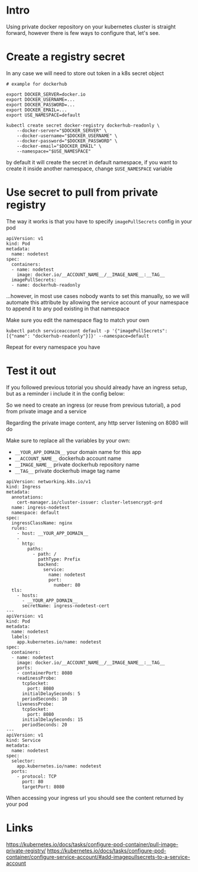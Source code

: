 

# Intro

Using private docker repository on your kubernetes cluster is straight forward, however there is few ways to configure that, let's see.



# Create a registry secret

In any case we will need to store out token in a k8s secret object


```
# example for dockerhub

export DOCKER_SERVER=docker.io
export DOCKER_USERNAME=...
export DOCKER_PASSWORD=...
export DOCKER_EMAIL=...
export USE_NAMESPACE=default

kubectl create secret docker-registry dockerhub-readonly \
	--docker-server="$DOCKER_SERVER" \
	--docker-username="$DOCKER_USERNAME" \
	--docker-password="$DOCKER_PASSWORD" \
	--docker-email="$DOCKER_EMAIL" \
	--namespace="$USE_NAMESPACE"

```

by default it will create the secret in default namespace, if you want to create it inside another namespace, change `$USE_NAMESPACE` variable



# Use secret to pull from private registry 


The way it works is that you have to specify `imagePullSecrets` config in your pod

```
apiVersion: v1
kind: Pod
metadata:
  name: nodetest
spec:
  containers:
  - name: nodetest
    image: docker.io/__ACCOUNT_NAME__/__IMAGE_NAME__:__TAG__
  imagePullSecrets:
  - name: dockerhub-readonly
```

...however, in most use cases nobody wants to set this manually, so we will automate this attribute by allowing the service account of your namespace to append it to any pod existing in that namespace

Make sure you edit the namespace flag to match your own


```
kubectl patch serviceaccount default -p '{"imagePullSecrets": [{"name": "dockerhub-readonly"}]}' --namespace=default
```

Repeat for every namespace you have


# Test it out

If you followed previous totorial you should already have an ingress setup, but as a reminder i include it in the config below:

So we need to create an ingress (or reuse from previous tutorial), a pod from private image and a service

Regarding the private image content, any http server listening on 8080 will do

Make sure to replace all the variables by your own:

- `__YOUR_APP_DOMAIN__` your domain name for this app
- `__ACCOUNT_NAME__` dockerhub account name
- `__IMAGE_NAME__` private dockerhub repository name
- `__TAG__` private dockerhub image tag name

```
apiVersion: networking.k8s.io/v1
kind: Ingress
metadata:
  annotations:
    cert-manager.io/cluster-issuer: cluster-letsencrypt-prd
  name: ingress-nodetest
  namespace: default
spec:
  ingressClassName: nginx
  rules:
    - host: __YOUR_APP_DOMAIN__
    - 
      http:
        paths:
          - path: /
            pathType: Prefix
            backend:
              service:
                name: nodetest
                port:
                  number: 80
  tls:
    - hosts:
      - __YOUR_APP_DOMAIN__
      secretName: ingress-nodetest-cert
---
apiVersion: v1
kind: Pod
metadata:
  name: nodetest
  labels:
    app.kubernetes.io/name: nodetest
spec:
  containers:
  - name: nodetest
    image: docker.io/__ACCOUNT_NAME__/__IMAGE_NAME__:__TAG__
    ports:
    - containerPort: 8080
    readinessProbe:
      tcpSocket:
        port: 8080
      initialDelaySeconds: 5
      periodSeconds: 10
    livenessProbe:
      tcpSocket:
        port: 8080
      initialDelaySeconds: 15
      periodSeconds: 20
---
apiVersion: v1
kind: Service
metadata:
  name: nodetest
spec:
  selector:
    app.kubernetes.io/name: nodetest
  ports:
    - protocol: TCP
      port: 80
      targetPort: 8080
```

When accessing your ingress url you should see the content returned by your pod




# Links

https://kubernetes.io/docs/tasks/configure-pod-container/pull-image-private-registry/
https://kubernetes.io/docs/tasks/configure-pod-container/configure-service-account/#add-imagepullsecrets-to-a-service-account